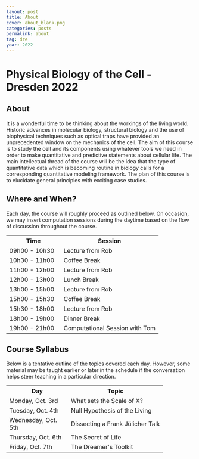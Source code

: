 ```yaml
---
layout: post
title: About
cover: about_blank.png
categories: posts
permalink: about
tag: dre
year: 2022
---
```

# Physical Biology of the Cell - Dresden 2022

## About

It is a wonderful time to be thinking about the workings of the living world. Historic advances in molecular biology, structural biology and the use of biophysical techniques such as optical traps have provided an unprecedented window on the mechanics of the cell. The aim of this course is to study the cell and its components using whatever tools we need in order to make quantitative and predictive statements about cellular life. The main intellectual thread of the course will be the idea that the type of quantitative data which is becoming routine in biology calls for a corresponding quantitative modeling framework. The plan of this course is to elucidate general principles with exciting case studies.

## Where and When?

Each day, the course will roughly proceed as outlined below. On occasion, we may insert computation sessions during the daytime based on the flow of discussion throughout the course. 

<table>
<tr>
    <th style="width:130px"><b>Time</b></th>
    <th><b>Session</b></th>
</tr>
<tr>
    <td>09h00 - 10h30</td>
    <td>Lecture from Rob</td>
</tr>
<tr>
    <td>10h30 - 11h00</td>
    <td>Coffee Break</td>
</tr>
<tr>
    <td>11h00 - 12h00</td>
    <td>Lecture from Rob</td>
</tr>
<tr>
    <td>12h00 - 13h00</td>
    <td>Lunch Break</td>
</tr>
<tr>
    <td>13h00 - 15h00</td>
    <td>Lecture from Rob</td>
</tr>
<tr>
    <td>15h00 - 15h30</td>
    <td>Coffee Break</td>
</tr>
<tr>
    <td>15h30 - 18h00</td>
    <td>Lecture from Rob</td>
</tr>
<tr>
    <td>18h00 - 19h00</td>
    <td>Dinner Break</td>
</tr>
<tr>
    <td>19h00 - 21h00</td>
    <td>Computational Session with Tom</td>
</tr>
</table>

## Course Syllabus

Below is a tentative outline of the topics covered each day. However, some material may be taught earlier or later in the schedule if the conversation helps steer teaching in a particular direction.

<table>
<tr>
    <th style="width:150px"><b>Day</b></th>
    <th><b>Topic</b></th>
</tr>
<tr>
    <td>Monday, Oct. 3rd</td>
    <td>What sets the Scale of X?</td>
</tr>
<tr>
    <td>Tuesday, Oct. 4th</td>
    <td>Null Hypothesis of the Living</td>
</tr>

<tr>
    <td>Wednesday, Oct. 5th</td>
    <td>Dissecting a Frank Jülicher Talk</td>
</tr>
<tr>
    <td>Thursday, Oct. 6th</td>
    <td>The Secret of Life</td>
</tr>
<tr>
    <td>Friday, Oct. 7th</td>
    <td>The Dreamer's Toolkit</td>
</tr>
</table>